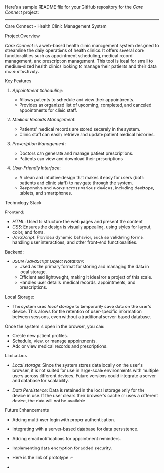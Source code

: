 Here’s a sample README file for your GitHub repository for the *Care Connect* project:

---


 Care Connect - Health Clinic Management System

 Project Overview

*Care Connect* is a web-based health clinic management system designed to streamline the daily operations of health clinics. It offers several core functionalities such as appointment scheduling, medical record management, and prescription management. This tool is ideal for small to medium-sized health clinics looking to manage their patients and their data more effectively.

 Key Features

1. *Appointment Scheduling*: 
   - Allows patients to schedule and view their appointments.
   - Provides an organized list of upcoming, completed, and canceled appointments for clinic staff.
   
2. *Medical Records Management*:
   - Patients' medical records are stored securely in the system.
   - Clinic staff can easily retrieve and update patient medical histories.
   
3. *Prescription Management*:
   - Doctors can generate and manage patient prescriptions.
   - Patients can view and download their prescriptions.
   
4. *User-Friendly Interface*:
   - A clean and intuitive design that makes it easy for users (both patients and clinic staff) to navigate through the system.
   - Responsive and works across various devices, including desktops, tablets, and smartphones.

 Technology Stack

 Frontend:
- *HTML*: Used to structure the web pages and present the content.
- *CSS*: Ensures the design is visually appealing, using styles for layout, color, and fonts.
- *JavaScript*: Provides dynamic behavior, such as validating forms, handling user interactions, and other front-end functionalities.

 Backend:
- *JSON (JavaScript Object Notation)*: 
   - Used as the primary format for storing and managing the data in local storage.
   - Efficient and lightweight, making it ideal for a project of this scale.
   - Handles user details, medical records, appointments, and prescriptions.
   
 Local Storage:
- The system uses *local storage* to temporarily save data on the user's device. This allows for the retention of user-specific information between sessions, even without a traditional server-based database.


Once the system is open in the browser, you can:

- Create new patient profiles.
- Schedule, view, or manage appointments.
- Add or view medical records and prescriptions.

 Limitations

- *Local storage*: Since the system stores data locally on the user's browser, it is not suited for use in large-scale environments with multiple users across different devices. Future versions could integrate a server and database for scalability.

- *Data Persistence*: Data is retained in the local storage only for the device in use. If the user clears their browser’s cache or uses a different device, the data will not be available.

 Future Enhancements

- Adding multi-user login with proper authentication.
- Integrating with a server-based database for data persistence.
- Adding email notifications for appointment reminders.
- Implementing data encryption for added security.

- Here is the link of prototype :-
- 

